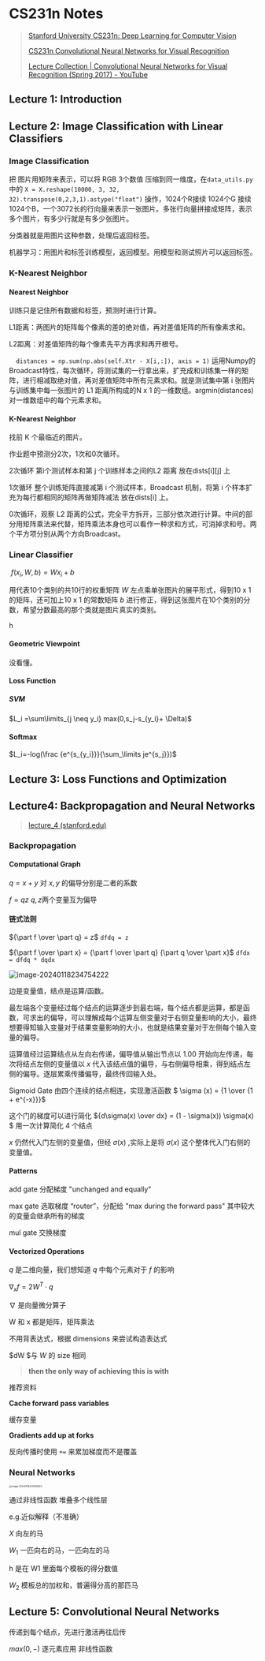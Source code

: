 # CS231n Notes



> [Stanford University CS231n: Deep Learning for Computer Vision](http://cs231n.stanford.edu/index.html)
>
> [CS231n Convolutional Neural Networks for Visual Recognition](https://cs231n.github.io/)
>
> [Lecture Collection | Convolutional Neural Networks for Visual Recognition (Spring 2017) - YouTube](https://youtube.com/playlist?list=PL3FW7Lu3i5JvHM8ljYj-zLfQRF3EO8sYv&feature=shared)



## Lecture 1: Introduction



## Lecture 2: Image Classification with Linear Classifiers



### Image Classification

把 图片用矩阵来表示，可以将 RGB 3个数值 压缩到同一维度，在`data_utils.py`中的 `X = X.reshape(10000, 3, 32, 32).transpose(0,2,3,1).astype("float")`  操作，1024个R接续 1024个G 接续 1024个B，一个3072长的行向量来表示一张图片。多张行向量拼接成矩阵，表示多个图片，有多少行就是有多少张图片。

分类器就是用图片这种参数，处理后返回标签。

机器学习：用图片和标签训练模型，返回模型。用模型和测试照片可以返回标签。

### K-Nearest Neighbor

#### Nearest Neighbor

训练只是记住所有数据和标签，预测时进行计算。

L1距离：两图片的矩阵每个像素的差的绝对值，再对差值矩阵的所有像素求和。

L2距离：对差值矩阵的每个像素先平方再求和再开根号。

`  distances = np.sum(np.abs(self.Xtr - X[i,:]), axis = 1)` 运用Numpy的Broadcast特性，每次循环，将测试集的一行拿出来，扩充成和训练集一样的矩阵，进行相减取绝对值，再对差值矩阵中所有元素求和。就是测试集中第 i 张图片与训练集中每一张图片的 L1 距离所构成的N x 1 的一维数组。argmin(distances) 对一维数组中的每个元素求和。

#### K-Nearest Neighbor

找前 K 个最临近的图片。

作业题中预测分2次，1次和0次循环。

2次循环 第i个测试样本和第 j 个训练样本之间的L2 距离 放在dists[i]\[j] 上

1次循环 整个训练矩阵直接减第 i 个测试样本，Broadcast 机制，将第 i 个样本扩充为每行都相同的矩阵再做矩阵减法 放在dists[i] 上。

0次循环，观察 L2 距离的公式，完全平方拆开，三部分依次进行计算。中间的部分用矩阵乘法来代替，矩阵乘法本身也可以看作一种求和方式，可消掉求和号。两个平方项分别从两个方向Broadcast。



### Linear Classifier

​					$f(x_i,W,b) = Wx_i + b$

用代表10个类别的共10行的权重矩阵 $W$ 左点乘单张图片的展平形式，得到10 x 1的矩阵，还可加上10 x 1 的常数矩阵 $b$ 进行修正，得到这张图片在10个类别的分数，希望分数最高的那个类就是图片真实的类别。

h

#### Geometric Viewpoint

没看懂。

#### Loss Function

##### SVM

$L_i =\sum\limits_{j \neq y_i} max(0,s_j-s_{y_i}+ \Delta)$

#### Softmax

$L_i=-log(\frac {e^{s_{y_i}}}{\sum_\limits je^{s_j}})$

## Lecture 3: Loss Functions and Optimization



## Lecture4: Backpropagation and Neural Networks

> [lecture_4 (stanford.edu)](http://cs231n.stanford.edu/slides/2023/lecture_4.pdf)

### Backpropagation

#### Computational Graph

$q = x + y$ 对 $x,y$ 的偏导分别是二者的系数

$f = qz$  $q,z$两个变量互为偏导

####  链式法则

${\part f \over \part q} = z$	`dfdq = z `

${\part f \over \part x} = {\part f \over \part q} {\part q \over \part x}$ 	`dfdx = dfdq * dqdx `

![image-20240118234754222](https://cdn.jsdelivr.net/gh/Men1scus/FigureBed@main/img/202401182347332.png)





边是变量值，结点是运算/函数。

最左端各个变量经过每个结点的运算逐步到最右端，每个结点都是运算，都是函数，可求出的偏导，可以理解成每个运算左侧变量对于右侧变量影响的大小，最终想要得知输入变量对于结果变量影响的大小，也就是结果变量对于左侧每个输入变量的偏导。

运算值经过运算结点从左向右传递，偏导值从输出节点以 1.00 开始向左传递，每次将结点左侧的变量值以 $x$ 代入该结点值的偏导，与右侧偏导相乘，得到结点左侧的偏导。逐层累乘传播偏导，最终传回输入处。

Sigmoid Gate 由四个连续的结点相连，实现激活函数 $ \sigma (x) = {1 \over {1 + e^{-x}}}$

这个门的梯度可以进行简化  ${d\sigma(x) \over dx} = (1 - \sigma(x)) \sigma(x) $	用一次计算简化 4 个结点

$x$ 仍然代入门左侧的变量值，但经 $\sigma(x)$ ,实际上是将 $\sigma(x)$ 这个整体代入门右侧的变量值。



#### Patterns

add gate  分配梯度 "unchanged and equally"

max gate 选取梯度 “router”，分配给 "max during the forward pass" 其中较大的变量会继承所有的梯度 

mul gate  交换梯度



#### Vectorized Operations

$q$ 是二维向量，我们想知道 $q$ 中每个元素对于 $f$ 的影响 

$\nabla_xf = 2W^T \cdot q$

$\nabla$ 是向量微分算子

W 和 x 都是矩阵，矩阵乘法

不用背表达式，根据 dimensions 来尝试构造表达式

$dW $与 $W$ 的 size 相同

> **then the only way of achieving this is with**

推荐资料



 **Cache forward pass variables**

缓存变量

**Gradients add up at forks**

反向传播时使用 `+=` 来累加梯度而不是覆盖



###  Neural Networks

<img src="https://cdn.jsdelivr.net/gh/Men1scus/FigureBed@main/img/202401182345333.png" alt="image-20240118234508263" style="zoom:33%;" />

通过非线性函数  堆叠多个线性层

e.g.近似解释（不准确）

$X$  向左的马

$W_1$ 一匹向右的马，一匹向左的马 

h 是在  W1 里面每个模板的得分数值

$W_2$ 模板总的加权和，普遍得分高的那匹马



## Lecture 5: Convolutional Neural Networks

传递到每个结点，先进行激活再往后传

$max(0,-)$ 逐元素应用 非线性函数 
